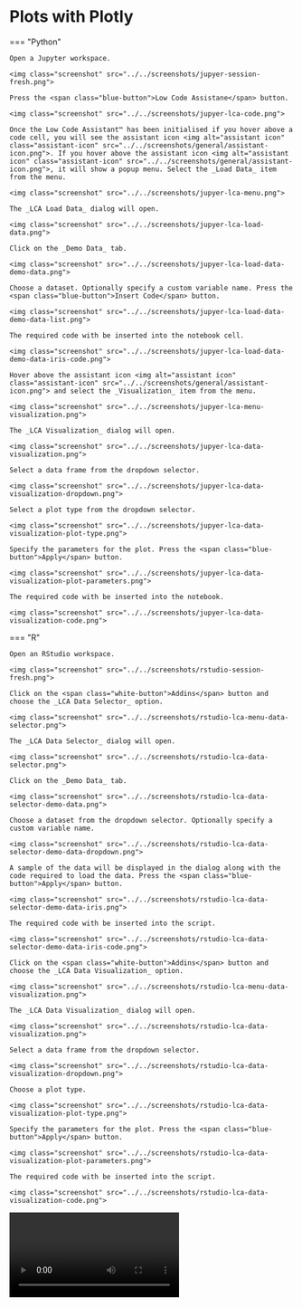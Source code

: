 # Plots with Plotly

=== "Python"

    Open a Jupyter workspace.

    <img class="screenshot" src="../../screenshots/jupyer-session-fresh.png">

    Press the <span class="blue-button">Low Code Assistane</span> button.

    <img class="screenshot" src="../../screenshots/jupyer-lca-code.png">

    Once the Low Code Assistant™ has been initialised if you hover above a code cell, you will see the assistant icon <img alt="assistant icon" class="assistant-icon" src="../../screenshots/general/assistant-icon.png">. If you hover above the assistant icon <img alt="assistant icon" class="assistant-icon" src="../../screenshots/general/assistant-icon.png">, it will show a popup menu. Select the _Load Data_ item from the menu.

    <img class="screenshot" src="../../screenshots/jupyer-lca-menu.png">

    The _LCA Load Data_ dialog will open.

    <img class="screenshot" src="../../screenshots/jupyer-lca-load-data.png">

    Click on the _Demo Data_ tab.

    <img class="screenshot" src="../../screenshots/jupyer-lca-load-data-demo-data.png">

    Choose a dataset. Optionally specify a custom variable name. Press the <span class="blue-button">Insert Code</span> button.

    <img class="screenshot" src="../../screenshots/jupyer-lca-load-data-demo-data-list.png">

    The required code with be inserted into the notebook cell.

    <img class="screenshot" src="../../screenshots/jupyer-lca-load-data-demo-data-iris-code.png">

    Hover above the assistant icon <img alt="assistant icon" class="assistant-icon" src="../../screenshots/general/assistant-icon.png"> and select the _Visualization_ item from the menu.

    <img class="screenshot" src="../../screenshots/jupyer-lca-menu-visualization.png">

    The _LCA Visualization_ dialog will open.

    <img class="screenshot" src="../../screenshots/jupyer-lca-data-visualization.png">

    Select a data frame from the dropdown selector.

    <img class="screenshot" src="../../screenshots/jupyer-lca-data-visualization-dropdown.png">

    Select a plot type from the dropdown selector.

    <img class="screenshot" src="../../screenshots/jupyer-lca-data-visualization-plot-type.png">

    Specify the parameters for the plot. Press the <span class="blue-button">Apply</span> button.

    <img class="screenshot" src="../../screenshots/jupyer-lca-data-visualization-plot-parameters.png">

    The required code with be inserted into the notebook.

    <img class="screenshot" src="../../screenshots/jupyer-lca-data-visualization-code.png">

=== "R"

    Open an RStudio workspace.

    <img class="screenshot" src="../../screenshots/rstudio-session-fresh.png">

    Click on the <span class="white-button">Addins</span> button and choose the _LCA Data Selector_ option.

    <img class="screenshot" src="../../screenshots/rstudio-lca-menu-data-selector.png">

    The _LCA Data Selector_ dialog will open.

    <img class="screenshot" src="../../screenshots/rstudio-lca-data-selector.png">

    Click on the _Demo Data_ tab.

    <img class="screenshot" src="../../screenshots/rstudio-lca-data-selector-demo-data.png">

    Choose a dataset from the dropdown selector. Optionally specify a custom variable name.

    <img class="screenshot" src="../../screenshots/rstudio-lca-data-selector-demo-data-dropdown.png">

    A sample of the data will be displayed in the dialog along with the code required to load the data. Press the <span class="blue-button">Apply</span> button.

    <img class="screenshot" src="../../screenshots/rstudio-lca-data-selector-demo-data-iris.png">

    The required code with be inserted into the script.

    <img class="screenshot" src="../../screenshots/rstudio-lca-data-selector-demo-data-iris-code.png">

    Click on the <span class="white-button">Addins</span> button and choose the _LCA Data Visualization_ option.

    <img class="screenshot" src="../../screenshots/rstudio-lca-menu-data-visualization.png">

    The _LCA Data Visualization_ dialog will open.

    <img class="screenshot" src="../../screenshots/rstudio-lca-data-visualization.png">

    Select a data frame from the dropdown selector.

    <img class="screenshot" src="../../screenshots/rstudio-lca-data-visualization-dropdown.png">

    Choose a plot type.

    <img class="screenshot" src="../../screenshots/rstudio-lca-data-visualization-plot-type.png">

    Specify the parameters for the plot. Press the <span class="blue-button">Apply</span> button.

    <img class="screenshot" src="../../screenshots/rstudio-lca-data-visualization-plot-parameters.png">

    The required code with be inserted into the script.

    <img class="screenshot" src="../../screenshots/rstudio-lca-data-visualization-code.png">

<video controls>
    <source src="https://user-images.githubusercontent.com/1765949/185933193-8d75e882-0192-4aa1-8b85-ce2ba56670ce.mp4" type="video/mp4">
</video>
